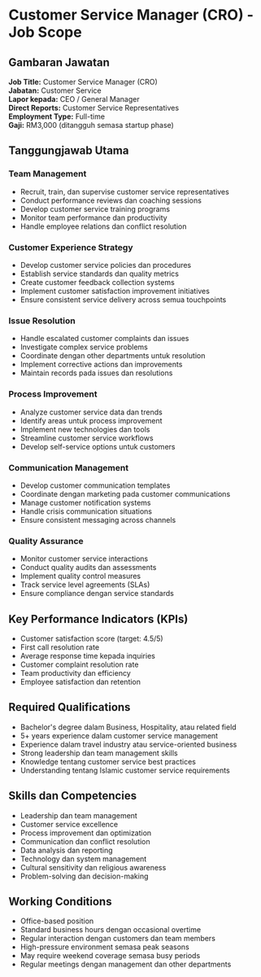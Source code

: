 # Customer Service Manager (CRO) - Job Scope

## Gambaran Jawatan
**Job Title:** Customer Service Manager (CRO)  
**Jabatan:** Customer Service  
**Lapor kepada:** CEO / General Manager  
**Direct Reports:** Customer Service Representatives  
**Employment Type:** Full-time  
**Gaji:** RM3,000 (ditangguh semasa startup phase)

## Tanggungjawab Utama

### Team Management
- Recruit, train, dan supervise customer service representatives
- Conduct performance reviews dan coaching sessions
- Develop customer service training programs
- Monitor team performance dan productivity
- Handle employee relations dan conflict resolution

### Customer Experience Strategy
- Develop customer service policies dan procedures
- Establish service standards dan quality metrics
- Create customer feedback collection systems
- Implement customer satisfaction improvement initiatives
- Ensure consistent service delivery across semua touchpoints

### Issue Resolution
- Handle escalated customer complaints dan issues
- Investigate complex service problems
- Coordinate dengan other departments untuk resolution
- Implement corrective actions dan improvements
- Maintain records pada issues dan resolutions

### Process Improvement
- Analyze customer service data dan trends
- Identify areas untuk process improvement
- Implement new technologies dan tools
- Streamline customer service workflows
- Develop self-service options untuk customers

### Communication Management
- Develop customer communication templates
- Coordinate dengan marketing pada customer communications
- Manage customer notification systems
- Handle crisis communication situations
- Ensure consistent messaging across channels

### Quality Assurance
- Monitor customer service interactions
- Conduct quality audits dan assessments
- Implement quality control measures
- Track service level agreements (SLAs)
- Ensure compliance dengan service standards

## Key Performance Indicators (KPIs)
- Customer satisfaction score (target: 4.5/5)
- First call resolution rate
- Average response time kepada inquiries
- Customer complaint resolution rate
- Team productivity dan efficiency
- Employee satisfaction dan retention

## Required Qualifications
- Bachelor's degree dalam Business, Hospitality, atau related field
- 5+ years experience dalam customer service management
- Experience dalam travel industry atau service-oriented business
- Strong leadership dan team management skills
- Knowledge tentang customer service best practices
- Understanding tentang Islamic customer service requirements

## Skills dan Competencies
- Leadership dan team management
- Customer service excellence
- Process improvement dan optimization
- Communication dan conflict resolution
- Data analysis dan reporting
- Technology dan system management
- Cultural sensitivity dan religious awareness
- Problem-solving dan decision-making

## Working Conditions
- Office-based position
- Standard business hours dengan occasional overtime
- Regular interaction dengan customers dan team members
- High-pressure environment semasa peak seasons
- May require weekend coverage semasa busy periods
- Regular meetings dengan management dan other departments
